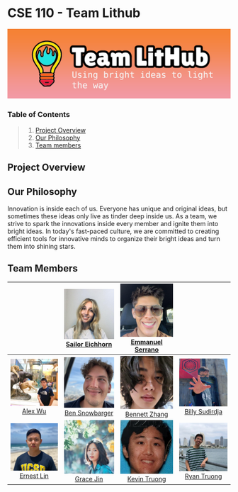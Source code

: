 # CSE 110 - Team Lithub
![Banner](./branding/TeamLitHub_Banner.png)

### Table of Contents

> 1. [Project Overview](#project-overview)
> 2. [Our Philosophy](#our-philosophy)
> 3. [Team members](#team-members)

## Project Overview


## Our Philosophy
Innovation is inside each of us. Everyone has unique and original ideas, but sometimes these ideas only live as tinder deep inside us. As a team, we strive to spark the innovations inside every member and ignite them into bright ideas. In today's fast-paced culture, we are committed to creating efficient tools for innovative minds to organize their bright ideas and turn them into shining stars.

## Team Members

| | <img src="Pics/Sailor.jpg"  alt="Picture of Sailor" width="120"/> <br> [Sailor Eichhorn](https://sailorforschool.github.io/SuperCoolRepo/) | <img src="Pics/Emmanuel.jpg"  alt="Picture of Emmanuel" width="120"/> <br> [Emmanuel Serrano](https://emmanuel-serrano.github.io/GitHub_Pages_Project/) | |
|:-:|:-:|:-:|:-:|
| <img src="Pics/Alex.JPG"  alt="Picture of Alex" width="120"/> <br> [Alex Wu](https://alex10wu.github.io/CSE110-Alex-Wu/) | <img src="Pics/Ben.jpg"  alt="Picture of Ben" width="120"/> <br> [Ben Snowbarger](https://bsnow1400.github.io/Pages-Project/) | <img src="Pics/Bennett.jpg"  alt="Picture of Bennett" width="120"/> <br> [Bennett Zhang](https://bennett-zhang.github.io/CSE-110-Lab-1/) | <img src="Pics/Billy.jpg"  alt="Picture of Billy" width="120"/> <br> [Billy Sudirdja](https://github.com/billysud/Lab0CSE110/) |
| <img src="Pics/Ernest.jpg"  alt="Picture of Ernest" width="120"/> <br> [Ernest Lin](https://ernestl123.github.io/ernestl123/) | <img src="Pics/Grace.jpg"  alt="Picture of Grace" width="120"/> <br> [Grace Jin](https://hongyuejin.github.io/GithubPages/) | <img src="Pics/Kevin.png"  alt="Picture of Kevin" width="120"/> <br> [Kevin Truong](https://wozzack.github.io/pages/) | <img src="Pics/Ryan.jpg"  alt="Picture of Ryan" width="120"/> <br> [Ryan Truong](https://ryan-truong.github.io/cse110lab/) |